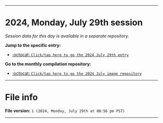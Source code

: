 
***

# 2024, Monday, July 29th session

_Session data for this day is available in a separate repository._

**Jump to the specific entry:**

- [:octocat: `Click/tap here to go the 2024 July 29th entry`](https://github.com/seanpm2001/SeansLifeArchive_Images_MotorWorld_CarFactory_Y2024_V7/tree/SeansLifeArchive_Images_MotorWorld_CarFactory_Y2024_V7_Main-dev/2024/07_July/29/)

**Go to the monthly compilation repository:**

- [:octocat: `Click/tap here to go the 2024 July image repository`](https://github.com/seanpm2001/SeansLifeArchive_Images_MotorWorld_CarFactory_Y2024_V7/)

***

# File info

**File version:** `1 (2024, Monday, July 29th at 08:56 pm PST)`

***
